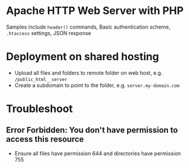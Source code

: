 # Apache HTTP Web Server with PHP

Samples include `header()` commands, Basic authentication scheme, `.htaccess` settings, JSON response


# Deployment on shared hosting

* Upload all files and folders to remote folder on web host, e.g. `/public_html__server`
* Create a subdomain to point to the folder, e.g. `server.my-domain.com`


# Troubleshoot

## Error Forbidden: You don't have permission to access this resource

* Ensure all files have permission 644 and directories have permission 755